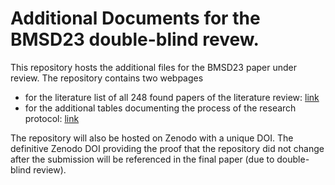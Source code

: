 
# Additional Documents for the BMSD23 double-blind revew.


This repository hosts the additional files for the BMSD23 paper under review.
The repository contains two webpages 
- for the literature list of all 248 found papers of the literature review: [link](https://doubleblind-0.github.io/BMSD23/)
- for the additional tables documenting the process of the research protocol: [link](https://doubleblind-0.github.io/BMSD23/additional_tables.html)

The repository will also be hosted on Zenodo with a unique DOI. The definitive Zenodo DOI providing the proof that the repository did not change after the submission will be referenced in the final paper (due to double-blind review).

